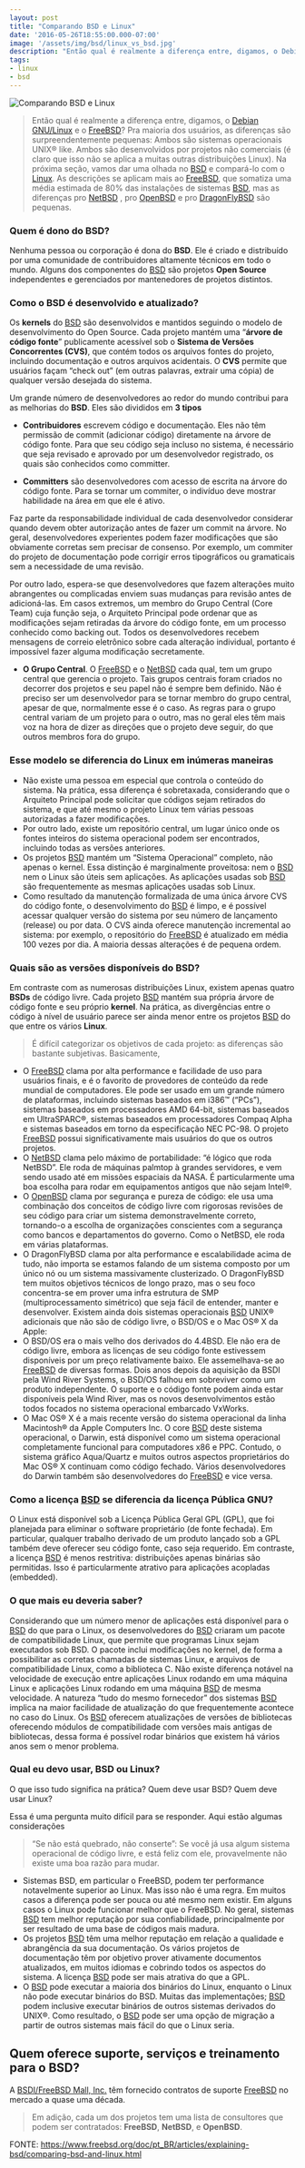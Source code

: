 ```yaml
---
layout: post
title: "Comparando BSD e Linux"
date: '2016-05-26T18:55:00.000-07:00'
image: '/assets/img/bsd/linux_vs_bsd.jpg'
description: "Então qual é realmente a diferença entre, digamos, o Debian GNU/Linux e o FreeBSD ?"
tags:
- linux
- bsd
---
```


![Comparando BSD e Linux](/assets/img/bsd/linux_vs_bsd.jpg "Comparando BSD e Linux")

> Então qual é realmente a diferença entre, digamos, o [Debian GNU/Linux](https://cse.google.com.br/cse/publicurl?cx=004473188612396442360:qs2ekmnkweq&q=debian) e o [FreeBSD](https://www.freebsd.org/)? Pra maioria dos usuários, as diferenças são surpreendentemente pequenas: Ambos são sistemas operacionais UNIX® like. Ambos são desenvolvidos por projetos não comerciais (é claro que isso não se aplica a muitas outras distribuições Linux). Na próxima seção, vamos dar uma olhada no [BSD](https://pt.wikipedia.org/wiki/BSD) e compará-lo com o [Linux](https://cse.google.com.br/cse/publicurl?cx=004473188612396442360:qs2ekmnkweq&q=linux). As descrições se aplicam mais ao [FreeBSD](https://www.freebsd.org/), que somatiza uma média estimada de 80% das instalações de sistemas [BSD](https://pt.wikipedia.org/wiki/BSD), mas as diferenças pro [NetBSD](https://www.netbsd.org/) , pro [OpenBSD](https://www.openbsd.org/) e pro [DragonFlyBSD](https://www.dragonflybsd.org/) são pequenas.

### Quem é dono do BSD?

Nenhuma pessoa ou corporação é dona do __BSD__. Ele é criado e distribuído por uma comunidade de contribuidores altamente técnicos em todo o mundo. Alguns dos componentes do [BSD](https://pt.wikipedia.org/wiki/BSD) são projetos __Open Source__ independentes e gerenciados por mantenedores de projetos distintos.

### Como o BSD é desenvolvido e atualizado?

Os __kernels__ do [BSD](https://pt.wikipedia.org/wiki/BSD) são desenvolvidos e mantidos seguindo o modelo de desenvolvimento do Open Source. Cada projeto mantém uma “__árvore de código fonte__” publicamente acessível sob o __Sistema de Versões Concorrentes (CVS)__, que contém todos os arquivos fontes do projeto, incluindo documentação e outros arquivos acidentais. O __CVS__ permite que usuários façam “check out” (em outras palavras, extrair uma cópia) de qualquer versão desejada do sistema.

Um grande número de desenvolvedores ao redor do mundo contribui para as melhorias do __BSD__. Eles são divididos em __3 tipos__

- __Contribuidores__ escrevem código e documentação. Eles não têm permissão de commit (adicionar código) diretamente na árvore de código fonte. Para que seu código seja incluso no sistema, é necessário que seja revisado e aprovado por um desenvolvedor registrado, os quais são conhecidos como committer.
 
- __Committers__ são desenvolvedores com acesso de escrita na árvore do código fonte. Para se tornar um commiter, o indivíduo deve mostrar habilidade na área em que ele é ativo.

Faz parte da responsabilidade individual de cada desenvolvedor considerar quando devem obter autorização antes de fazer um commit na árvore. No geral, desenvolvedores experientes podem fazer modificações que são obviamente corretas sem precisar de consenso. Por exemplo, um commiter do projeto de documentação pode corrigir erros tipográficos ou gramaticais sem a necessidade de uma revisão. 

Por outro lado, espera-se que desenvolvedores que fazem alterações muito abrangentes ou complicadas enviem suas mudanças para revisão antes de adicioná-las. Em casos extremos, um membro do Grupo Central (Core Team) cuja função seja, o Arquiteto Principal pode ordenar que as modificações sejam retiradas da árvore do código fonte, em um processo conhecido como backing out. Todos os desenvolvedores recebem mensagens de correio eletrônico sobre cada alteração individual, portanto é impossível fazer alguma modificação secretamente.

- __O Grupo Central__. O [FreeBSD](https://www.freebsd.org/) e o [NetBSD](https://www.netbsd.org/) cada qual, tem um grupo central que gerencia o projeto. Tais grupos centrais foram criados no decorrer dos projetos e seu papel não é sempre bem definido. Não é preciso ser um desenvolvedor para se tornar membro do grupo central, apesar de que, normalmente esse é o caso. As regras para o grupo central variam de um projeto para o outro, mas no geral eles têm mais voz na hora de dizer as direções que o projeto deve seguir, do que outros membros fora do grupo.

### Esse modelo se diferencia do Linux em inúmeras maneiras

- Não existe uma pessoa em especial que controla o conteúdo do sistema. Na prática, essa diferença é sobretaxada, considerando que o Arquiteto Principal pode solicitar que códigos sejam retirados do sistema, e que até mesmo o projeto Linux tem várias pessoas autorizadas a fazer modificações.
- Por outro lado, existe um repositório central, um lugar único onde os fontes inteiros do sistema operacional podem ser encontrados, incluindo todas as versões anteriores.
- Os projetos [BSD](https://pt.wikipedia.org/wiki/BSD) mantém um “Sistema Operacional” completo, não apenas o kernel. Essa distinção é marginalmente proveitosa: nem o [BSD](https://pt.wikipedia.org/wiki/BSD) nem o Linux são úteis sem aplicações. As aplicações usadas sob [BSD](https://pt.wikipedia.org/wiki/BSD) são frequentemente as mesmas aplicações usadas sob Linux.
- Como resultado da manutenção formalizada de uma única árvore CVS do código fonte, o desenvolvimento do [BSD](https://pt.wikipedia.org/wiki/BSD) é limpo, e é possível acessar qualquer versão do sistema por seu número de lançamento (release) ou por data. O CVS ainda oferece manutenção incremental ao sistema: por exemplo, o repositório do [FreeBSD](https://www.freebsd.org/) é atualizado em média 100 vezes por dia. A maioria dessas alterações é de pequena ordem.

### Quais são as versões disponíveis do BSD?

Em contraste com as numerosas distribuições Linux, existem apenas quatro __BSDs__ de código livre. Cada projeto [BSD](https://pt.wikipedia.org/wiki/BSD) mantém sua própria árvore de código fonte e seu próprio __kernel__. Na prática, as divergências entre o código à nível de usuário parece ser ainda menor entre os projetos [BSD](https://pt.wikipedia.org/wiki/BSD) do que entre os vários __Linux__.

> É difícil categorizar os objetivos de cada projeto: as diferenças são bastante subjetivas. Basicamente,

- O [FreeBSD](https://www.freebsd.org/) clama por alta performance e facilidade de uso para usuários finais, e é o favorito de provedores de conteúdo da rede mundial de computadores. Ele pode ser usado em um grande número de plataformas, incluindo sistemas baseados em i386™ (“PCs”), sistemas baseados em processadores AMD 64-bit, sistemas baseados em UltraSPARC®, sistemas baseados em processadores Compaq Alpha e sistemas baseados em torno da especificação NEC PC-98. O projeto [FreeBSD](https://www.freebsd.org/) possui significativamente mais usuários do que os outros projetos.
- O [NetBSD](https://www.netbsd.org/) clama pelo máximo de portabilidade: “é lógico que roda NetBSD”. Ele roda de máquinas palmtop à grandes servidores, e vem sendo usado até em missões espaciais da NASA. É particularmente uma boa escolha para rodar em equipamentos antigos que não sejam Intel®.
- O [OpenBSD](https://www.openbsd.org/) clama por segurança e pureza de código: ele usa uma combinação dos conceitos de código livre com rigorosas revisões de seu código para criar um sistema demonstravelmente correto, tornando-o a escolha de organizações conscientes com a segurança como bancos e departamentos do governo. Como o NetBSD, ele roda em várias plataformas.
- O DragonFlyBSD clama por alta performance e escalabilidade acima de tudo, não importa se estamos falando de um sistema composto por um único nó ou um sistema massivamente clusterizado. O DragonFlyBSD tem muitos objetivos técnicos de longo prazo, mas o seu foco concentra-se em prover uma infra estrutura de SMP (multiprocessamento simétrico) que seja fácil de entender, manter e desenvolver.
Existem ainda dois sistemas operacionais [BSD](https://pt.wikipedia.org/wiki/BSD) UNIX® adicionais que não são de código livre, o BSD/OS e o Mac OS® X da Apple:
- O BSD/OS era o mais velho dos derivados do 4.4BSD. Ele não era de código livre, embora as licenças de seu código fonte estivessem disponíveis por um preço relativamente baixo. Ele assemelhava-se ao [FreeBSD](https://www.freebsd.org/) de diversas formas. Dois anos depois da aquisição da BSDI pela Wind River Systems, o BSD/OS falhou em sobreviver como um produto independente. O suporte e o código fonte podem ainda estar disponíveis pela Wind River, mas os novos desenvolvimentos estão todos focados no sistema operacional embarcado VxWorks.
- O Mac OS® X é a mais recente versão do sistema operacional da linha Macintosh® da Apple Computers Inc. O core [BSD](https://pt.wikipedia.org/wiki/BSD) deste sistema operacional, o Darwin, está disponível como um sistema operacional completamente funcional para computadores x86 e PPC. Contudo, o sistema gráfico Aqua/Quartz e muitos outros aspectos proprietários do Mac OS® X continuam como código fechado. Vários desenvolvedores do Darwin também são desenvolvedores do [FreeBSD](https://www.freebsd.org/) e vice versa.

### Como a licença [BSD](https://pt.wikipedia.org/wiki/BSD) se diferencia da licença Pública GNU?

O Linux está disponível sob a Licença Pública Geral GPL (GPL), que foi planejada para eliminar o software proprietário (de fonte fechada). Em particular, qualquer trabalho derivado de um produto lançado sob a GPL também deve oferecer seu código fonte, caso seja requerido. Em contraste, a licença [BSD](https://pt.wikipedia.org/wiki/BSD) é menos restritiva: distribuições apenas binárias são permitidas. Isso é particularmente atrativo para aplicações acopladas (embedded).

### O que mais eu deveria saber?

Considerando que um número menor de aplicações está disponível para o [BSD](https://pt.wikipedia.org/wiki/BSD) do que para o Linux, os desenvolvedores do [BSD](https://pt.wikipedia.org/wiki/BSD) criaram um pacote de compatibilidade Linux, que permite que programas Linux sejam executados sob BSD. O pacote inclui modificações no kernel, de forma a possibilitar as corretas chamadas de sistemas Linux, e arquivos de compatibilidade Linux, como a biblioteca C. Não existe diferença notável na velocidade de execução entre aplicações Linux rodando em uma máquina Linux e aplicações Linux rodando em uma máquina [BSD](https://pt.wikipedia.org/wiki/BSD) de mesma velocidade.
A natureza “tudo do mesmo fornecedor” dos sistemas [BSD](https://pt.wikipedia.org/wiki/BSD) implica na maior facilidade de atualização do que frequentemente acontece no caso do Linux. Os [BSD](https://pt.wikipedia.org/wiki/BSD) oferecem atualizações de versões de bibliotecas oferecendo módulos de compatibilidade com versões mais antigas de bibliotecas, dessa forma é possível rodar binários que existem há vários anos sem o menor problema.

### Qual eu devo usar, BSD ou Linux?

O que isso tudo significa na prática? Quem deve usar BSD? Quem deve usar Linux?

Essa é uma pergunta muito difícil para se responder. Aqui estão algumas considerações

> “Se não está quebrado, não conserte”: Se você já usa algum sistema operacional de código livre, e está feliz com ele, provavelmente não existe uma boa razão para mudar.

- Sistemas BSD, em particular o FreeBSD, podem ter performance notavelmente superior ao Linux. Mas isso não é uma regra. Em muitos casos a diferença pode ser pouca ou até mesmo nem existir. Em alguns casos o Linux pode funcionar melhor que o FreeBSD.
 No geral, sistemas [BSD](https://pt.wikipedia.org/wiki/BSD) tem melhor reputação por sua confiabilidade, principalmente por ser resultado de uma base de códigos mais madura.
- Os projetos [BSD](https://pt.wikipedia.org/wiki/BSD) têm uma melhor reputação em relação a qualidade e abrangência da sua documentação. Os vários projetos de documentação têm por objetivo prover ativamente documentos atualizados, em muitos idiomas e cobrindo todos os aspectos do sistema.
 A licença [BSD](https://pt.wikipedia.org/wiki/BSD) pode ser mais atrativa do que a GPL.
- O [BSD](https://pt.wikipedia.org/wiki/BSD) pode executar a maioria dos binários do Linux, enquanto o Linux não pode executar binários do BSD. Muitas das implementações; [BSD](https://pt.wikipedia.org/wiki/BSD) podem inclusive executar binários de outros sistemas derivados do UNIX®. Como resultado, o [BSD](https://pt.wikipedia.org/wiki/BSD) pode ser uma opção de migração a partir de outros sistemas mais fácil do que o Linux seria.

## Quem oferece suporte, serviços e treinamento para o BSD?

A [BSDI/FreeBSD Mall, Inc.](https://www.freebsdmall.com/) têm fornecido contratos de suporte [FreeBSD](https://www.freebsd.org/) no mercado a quase uma década.

> Em adição, cada um dos projetos tem uma lista de consultores que podem ser contratados: __FreeBSD__, __NetBSD__, e __OpenBSD__.

FONTE: <https://www.freebsd.org/doc/pt_BR/articles/explaining-bsd/comparing-bsd-and-linux.html>

<script async src="https://pagead2.googlesyndication.com/pagead/js/adsbygoogle.js"></script>

<!-- Informat -->
<ins class="adsbygoogle"
 style="display:block"
 data-ad-client="ca-pub-2838251107855362"
 data-ad-slot="2327980059"
 data-ad-format="auto"
 data-full-width-responsive="true"></ins>

<script>
(adsbygoogle = window.adsbygoogle || []).push({});
</script>

